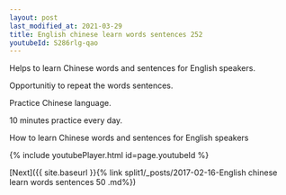 ```yaml
---
layout: post
last_modified_at: 2021-03-29
title: English chinese learn words sentences 252 
youtubeId: S286rlg-qao
---
```

 
 
Helps to learn Chinese words and sentences for English speakers.

Opportunitiy to repeat the words sentences. 

Practice Chinese language. 
 
10 minutes practice every day. 
 
How to learn Chinese words and sentences for English speakers 
 
{% include youtubePlayer.html id=page.youtubeId %}
 
 
[Next]({{ site.baseurl }}{% link  split1/_posts/2017-02-16-English chinese learn words sentences 50 .md%})
 
